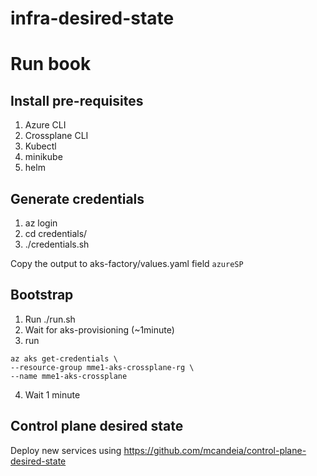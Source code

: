 # infra-desired-state

# Run book

## Install pre-requisites

1. Azure CLI
2. Crossplane CLI
3. Kubectl
4. minikube
5. helm

## Generate credentials

1. az login
2. cd credentials/
3. ./credentials.sh

Copy the output to aks-factory/values.yaml field `azureSP` 

## Bootstrap

1. Run ./run.sh
2. Wait for aks-provisioning (~1minute)
3. run
```shell
az aks get-credentials \
--resource-group mme1-aks-crossplane-rg \
--name mme1-aks-crossplane
```
4. Wait 1 minute

## Control plane desired state

Deploy new services using https://github.com/mcandeia/control-plane-desired-state